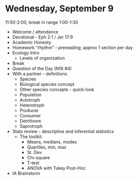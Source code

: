 # Wednesday, September 9 

11:50-2:00, break in range 1:00-1:30

* Welcome / attendance
* Devotional - Eph 2:1 / Jer 17:9
* Academic Honesty
* Homework “rhythm” - prereading; approx 1 section per day
* Ecology Intro
    * Levels of organization
* Break
* Question of the Day (N16 #4)
* With a partner - definitions
    * Species
    * Biological species concept
    * Other species concepts - quick-look
    * Population
    * Autotroph
    * Heterotroph
    * Producer
    * Consumer
    * Detritivore
    * Saprotroph
* Stats review - descriptive and inferential statistics
    * The toolkit:
        * Means, medians, modes
        * Quartiles, min, max
        * St. Dev
        * Chi-square
        * T-test
        * ANOVA with Tukey Post-Hoc
* IA Brainstorm


